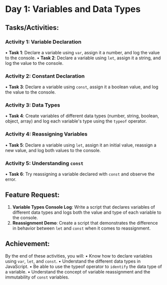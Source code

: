 # Day 1: Variables and Data Types
## Tasks/Activities:
### Activity 1: Variable Declaration
• **Task 1**: Declare a variable using ``var``, assign it a number, and log the value to the console.
• **Task 2**: Declare a variable using ``let``, assign it a string, and log the value to the console.
### Activity 2: Constant Declaration
• **Task 3**: Declare a variable using ``const``, assign it a boolean value, and log the value to the console.
### Activity 3: Data Types
• **Task 4**: Create variables of different data types (number, string, boolean, object, array) and log each variable's type using the ``typeof`` operator.
### Activity 4: Reassigning Variables
• **Task 5**: Declare a variable using ``let``, assign it an initial value, reassign a new value, and log both values to the console.
### Activity 5: Understanding ``const``
• **Task 6**: Try reassigning a variable declared with ``const`` and observe the error.
## Feature Request:
1. **Variable Types Console Log**: Write a script that declares variables of different data types and logs both the value and type of each variable to the console.
2. **Reassignment Demo**: Create a script that demonstrates the difference in behavior between ``let`` and ``const`` when it comes to reassignment.
## Achievement:
By the end of these activities, you will:
• Know how to declare variables using ``var``, ``let``, and ``const``.
• Understand the different data types in JavaScript.
• Be able to use the typeof operator to ``identify`` the data type of a variable.
• Understand the concept of variable reassignment and the immutability of ``const`` variables.
